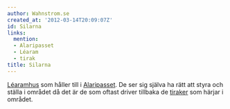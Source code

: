```yaml
---
author: Wahnstrom.se
created_at: '2012-03-14T20:09:07Z'
id: Silarna
links:
  mention:
  - Alaripasset
  - Léaram
  - tirak
title: Silarna
---
```


[Léaramhus] som håller till i [Alaripasset]. De ser sig själva ha rätt att styra och ställa i
området då det är de som oftast driver tillbaka de [tiraker] som härjar i området.

  [Léaramhus]: Léaram
  [Alaripasset]: Alaripasset
  [tiraker]: tirak